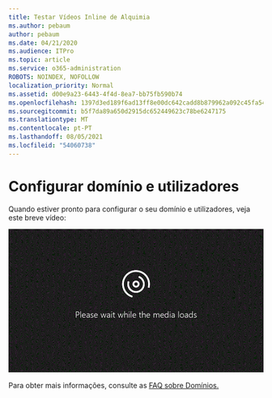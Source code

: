 ```yaml
---
title: Testar Vídeos Inline de Alquimia
ms.author: pebaum
author: pebaum
ms.date: 04/21/2020
ms.audience: ITPro
ms.topic: article
ms.service: o365-administration
ROBOTS: NOINDEX, NOFOLLOW
localization_priority: Normal
ms.assetid: d00e9a23-6443-4f4d-8ea7-bb75fb590b74
ms.openlocfilehash: 1397d3ed189f6ad13ff8e00dc642cadd8b879962a092c45fa54b975888c03397
ms.sourcegitcommit: b5f7da89a650d2915dc652449623c78be6247175
ms.translationtype: MT
ms.contentlocale: pt-PT
ms.lasthandoff: 08/05/2021
ms.locfileid: "54060738"
---
```

# <a name="set-up-domain-and-users"></a>Configurar domínio e utilizadores

Quando estiver pronto para configurar o seu domínio e utilizadores, veja este breve vídeo:
  
![O seu browser não suporta vídeo. Instale o Microsoft Silverlight, o Adobe Flash Player ou o Internet Explorer 9.](media/MSN_Video_Widget.gif)
  
Para obter mais informações, consulte as [FAQ sobre Domínios.](https://docs.microsoft.com/microsoft-365/admin/setup/domains-faq)